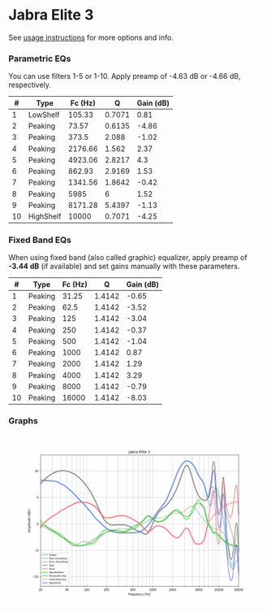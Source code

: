 # Jabra Elite 3
See [usage instructions](https://github.com/jaakkopasanen/AutoEq#usage) for more options and info.

### Parametric EQs
You can use filters 1-5 or 1-10. Apply preamp of -4.63 dB or -4.66 dB, respectively.

|   # | Type      |   Fc (Hz) |      Q |   Gain (dB) |
|-----|-----------|-----------|--------|-------------|
|   1 | LowShelf  |    105.33 | 0.7071 |        0.81 |
|   2 | Peaking   |     73.57 | 0.6135 |       -4.86 |
|   3 | Peaking   |    373.5  | 2.088  |       -1.02 |
|   4 | Peaking   |   2176.66 | 1.562  |        2.37 |
|   5 | Peaking   |   4923.06 | 2.8217 |        4.3  |
|   6 | Peaking   |    862.93 | 2.9169 |        1.53 |
|   7 | Peaking   |   1341.56 | 1.8642 |       -0.42 |
|   8 | Peaking   |   5985    | 6      |        1.52 |
|   9 | Peaking   |   8171.28 | 5.4397 |       -1.13 |
|  10 | HighShelf |  10000    | 0.7071 |       -4.25 |

### Fixed Band EQs
When using fixed band (also called graphic) equalizer, apply preamp of **-3.44 dB** (if available) and set gains manually with these parameters.

|   # | Type    |   Fc (Hz) |      Q |   Gain (dB) |
|-----|---------|-----------|--------|-------------|
|   1 | Peaking |     31.25 | 1.4142 |       -0.65 |
|   2 | Peaking |     62.5  | 1.4142 |       -3.52 |
|   3 | Peaking |    125    | 1.4142 |       -3.04 |
|   4 | Peaking |    250    | 1.4142 |       -0.37 |
|   5 | Peaking |    500    | 1.4142 |       -1.04 |
|   6 | Peaking |   1000    | 1.4142 |        0.87 |
|   7 | Peaking |   2000    | 1.4142 |        1.29 |
|   8 | Peaking |   4000    | 1.4142 |        3.29 |
|   9 | Peaking |   8000    | 1.4142 |       -0.79 |
|  10 | Peaking |  16000    | 1.4142 |       -8.03 |

### Graphs
![](./Jabra%20Elite%203.png)
